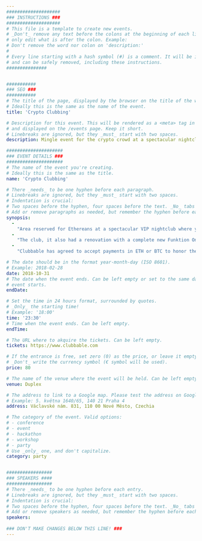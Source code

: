 ```yaml
---
####################
### INSTRUCTIONS ###
####################
# This file is a template to create new events.
# _Don't_ remove any text before the colons at the beginning of each line,
# only edit what is after the colon. Example:
# Don't remove the word nor colon on 'description:'
#
# Every line starting with a hash symbol (#) is a comment. It will be ignored
# and can be safely removed, including these instructions.
###############


###########
### SEO ###
###########
# The title of the page, displayed by the browser on the title of the window.
# Ideally this is the same as the name of the event.
title: 'Crypto Clubbing'

# Description for this event. This will be rendered as a <meta> tag in the HTML,
# and displayed on the /events page. Keep it short.
# Linebreaks are ignored, but they _must_ start with two spaces.
description: Mingle event for the crypto crowd at a spectacular nightclub

#####################
### EVENT DETAILS ###
#####################
# The name of the event you're creating.
# Ideally this is the same as the title.
name: 'Crypto Clubbing'

# There _needs_ to be one hyphen before each paragraph.
# Linebreaks are ignored, but they _must_ start with two spaces.
# Indentation is crucial:
# Two spaces before the hyphen, four spaces before the text. _No_ tabs allowed.
# Add or remove paragraphs as needed, but remember the hyphen before each entry.
synopsis:
  -
    "Area reserved for Ethereans at a spectacular VIP nightclub where you book a VIP table for you and your crew for 96 Euro per person in the Clubbable app. This consists of 16 Euro for the entry then a minimum drinks spend of 80 Eur."
  -   
    "The club, it also had a renovation with a complete new Funktion One sound system and new VIP seating,  I can book for you luxury tables in the mezzanine of our 7th floor club area directly over the DJ, where you will have access to the VIP deck, priority admission, personal care and also a beautiful view over the dance floor." 
  -  
    "Clubbable has agreed to accept payments in ETH or BTC to honor the spirit of the conference." 

# The date should be in the format year-month-day (ISO 8601).
# Example: 2018-02-28
date: 2018-10-31
# The date when the event ends. Can be left empty or set to the same day the
# event starts.
endDate: 

# Set the time in 24 hours format, surrounded by quotes.
# _Only_ the starting time!
# Example: '18:00'
time: '23:30'
# Time when the event ends. Can be left empty.
endTime: 

# The URL where to akquire the tickets. Can be left empty.
tickets: https://www.clubbable.com

# If the entrance is free, set zero (0) as the price, or leave it empty.
# _Don't_ write the currency symbol (€ symbol will be used).
price: 80

# The name of the venue where the event will be held. Can be left empty.
venue: Duplex

# The address to link to a Google map. Please test the address on Google Maps.
# Example: 5. května 1640/65, 140 21 Praha 4
address: Václavské nám. 831, 110 00 Nové Město, Czechia

# The category of the event. Valid options:
# - conference
# - event
# - hackathon
# - workshop
# - party
# Use _only_ one, and don't capitalize.
category: party


#################
### SPEAKERS ####
#################
# There _needs_ to be one hyphen before each entry.
# Linebreaks are ignored, but they _must_ start with two spaces.
# Indentation is crucial:
# Two spaces before the hyphen, four spaces before the text. _No_ tabs allowed.
# Add or remove speakers as needed, but remember the hyphen before each entry.
speakers:
 
### DON'T MAKE CHANGES BELOW THIS LINE! ###
---
```

<!-- ### DON'T MAKE CHANGES BELOW THIS LINE! ### -->

<Event-Content/>
